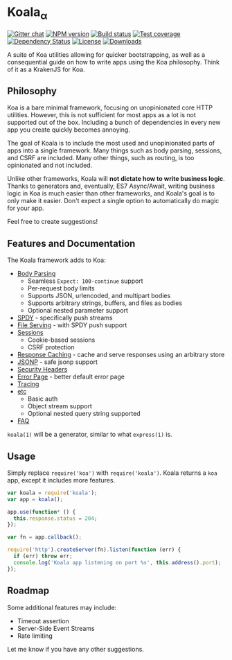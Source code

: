 # Koala<sub>&alpha;</sub>

[![Gitter chat][gitter-image]][gitter-url]
[![NPM version][npm-image]][npm-url]
[![Build status][travis-image]][travis-url]
[![Test coverage][coveralls-image]][coveralls-url]
[![Dependency Status][david-image]][david-url]
[![License][license-image]][license-url]
[![Downloads][downloads-image]][downloads-url]

A suite of Koa utilities allowing for quicker bootstrapping,
as well as a consequential guide on how to write apps using the Koa philosophy.
Think of it as a KrakenJS for Koa.

## Philosophy

Koa is a bare minimal framework, focusing on unopinionated core HTTP utilities.
However, this is not sufficient for most apps as a lot is not supported out of the box.
Including a bunch of dependencies in every new app you create quickly becomes annoying.

The goal of Koala is to include the most used and unopinionated parts of apps
into a single framework. Many things such as body parsing, sessions, and CSRF are
included. Many other things, such as routing, is too opinionated and not included.

Unlike other frameworks, Koala will __not dictate how to write business logic__.
Thanks to generators and, eventually, ES7 Async/Await, writing business logic in Koa is much easier than other frameworks,
and Koala's goal is to only make it easier.
Don't expect a single option to automatically do magic for your app.

Feel free to create suggestions!

## Features and Documentation

The Koala framework adds to Koa:

- [Body Parsing](docs/body-parsing.md)
  - Seamless `Expect: 100-continue` support
  - Per-request body limits
  - Supports JSON, urlencoded, and multipart bodies
  - Supports arbitrary strings, buffers, and files as bodies
  - Optional nested parameter support
- [SPDY](docs/spdy.md) - specifically push streams
- [File Serving](docs/file-serving.md) - with SPDY push support
- [Sessions](docs/sessions.md)
  - Cookie-based sessions
  - CSRF protection
- [Response Caching](docs/response-caching.md) - cache and serve responses using an arbitrary store
- [JSONP](docs/jsonp.md) - safe jsonp support
- [Security Headers](docs/headers.md)
- [Error Page](docs/error-page.md) - better default error page
- [Tracing](docs/tracing.md)
- [etc](docs/etc.md)
  - Basic auth
  - Object stream support
  - Optional nested query string supported
- [FAQ](docs/faq.md)

`koala(1)` will be a generator, similar to what `express(1)` is.

## Usage

Simply replace `require('koa')` with `require('koala')`.
Koala returns a `koa` app, except it includes more features.

```js
var koala = require('koala');
var app = koala();

app.use(function* () {
  this.response.status = 204;
});

var fn = app.callback();

require('http').createServer(fn).listen(function (err) {
  if (err) throw err;
  console.log('Koala app listening on port %s', this.address().port);
});
```

## Roadmap

Some additional features may include:

- Timeout assertion
- Server-Side Event Streams
- Rate limiting

Let me know if you have any other suggestions.

[gitter-image]: https://img.shields.io/gitter/room/koajs/koala.svg?style=flat-square
[gitter-url]: https://gitter.im/koajs/koala
[npm-image]: https://img.shields.io/npm/v/koala.svg?style=flat-square
[npm-url]: https://npmjs.org/package/koala
[travis-image]: https://img.shields.io/travis/koajs/koala.svg?style=flat-square
[travis-url]: https://travis-ci.org/koajs/koala
[coveralls-image]: https://img.shields.io/coveralls/koajs/koala.svg?style=flat-square
[coveralls-url]: https://coveralls.io/r/koajs/koala?branch=master
[david-image]: http://img.shields.io/david/koajs/koala.svg?style=flat-square
[david-url]: https://david-dm.org/koajs/koala
[license-image]: http://img.shields.io/npm/l/koala.svg?style=flat-square
[license-url]: LICENSE
[downloads-image]: http://img.shields.io/npm/dm/koala.svg?style=flat-square
[downloads-url]: https://npmjs.org/package/koala
